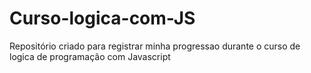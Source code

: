 # Curso-logica-com-JS
 Repositório criado para registrar minha progressao durante o curso de logica de programação com Javascript
